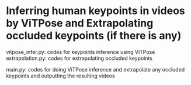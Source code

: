 # Inferring human keypoints in videos by ViTPose and Extrapolating occluded keypoints (if there is any)

vitpose_infer.py: codes for keypoints inference using ViTPose
extrapolation.py: codes for extrapolating occluded keypoints

main.py: codes for doing ViTPose inference and extrapolate any occluded keypoints
and outputting the resulting videos